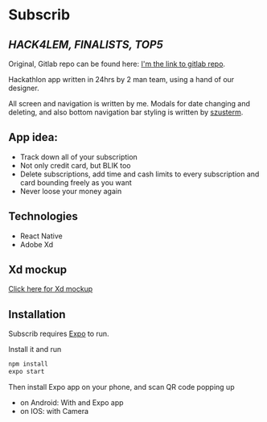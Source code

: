 # Subscrib
## _HACK4LEM, FINALISTS, TOP5_
Original, Gitlab repo can be found here:  [I'm the link to gitlab repo](https://gitlab.com/solvro-hack/mobile).

Hackathlon app written in 24hrs by 2 man team, using a hand of our designer.

All screen and navigation is written by me. Modals for date changing and deleting, and also bottom navigation bar styling is written by [szusterm](https://gitlab.com/szusterm).

## App idea:
- Track down all of your subscription
- Not only credit card, but BLIK too
- Delete subscriptions, add time and cash limits to every subscription and card bounding freely as you want
- Never loose your money again

## Technologies

- React Native
- Adobe Xd

## Xd mockup

[Click here for Xd mockup](https://xd.adobe.com/view/32ea0a38-b4fb-449b-841e-fd621311a14c-67b9/screen/041f2f68-b759-40a9-97c4-b4d442be2fc3/specs/?fbclid=IwAR1Rr4FPdXaXy0p1DoJ8Rx3lbyBuvPPaWA_g4jxUhXNzEUuRnsrhI8UZPD4)

## Installation

Subscrib requires [Expo](https://expo.io/) to run.

Install it and run

```sh
npm install
expo start
```
Then install Expo app on your phone, and scan QR code popping up
- on Android: With and Expo app
- on IOS: with Camera

